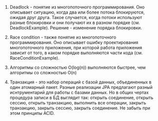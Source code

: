 1. Deadlock - понятие из многопоточного программирования. Оно описывает ситуацию, когда два или
   более потока блокируются, ожидая друг друга. Такое случается, когда потоки используют разные
   блокировки и они получают их в разном порядке (см. DeadlockExample). Решение - изменение порядка блокировки.

2. Race condition - также понятие из многопоточного программирования. Оно описывает ошибку 
   проектирования многопоточного приложения, при которой работа приложения зависит от того, 
   в каком порядке выполняются части кода (см. RaceConditionExample).

3. Алгоритмы со сложностью O(log(n)) выполняются быстрее, чем алгоритмы со сложностью O(n)

4. Транзакция - это набор операций с базой данных, объединенных в один атомарный пакет. Разные реализации JPA
   предлагают разный иснтрументарий для работы с базами данных. Но в общих чертах процедура записи в БД выглядит
   так: открыть соединение, открыть сессию, открыть транзакцию, выполнить все операции, закрыть транзакцию, закрыть
   сессию, закрыть соединение. Не забыть при этом принципы ACID.